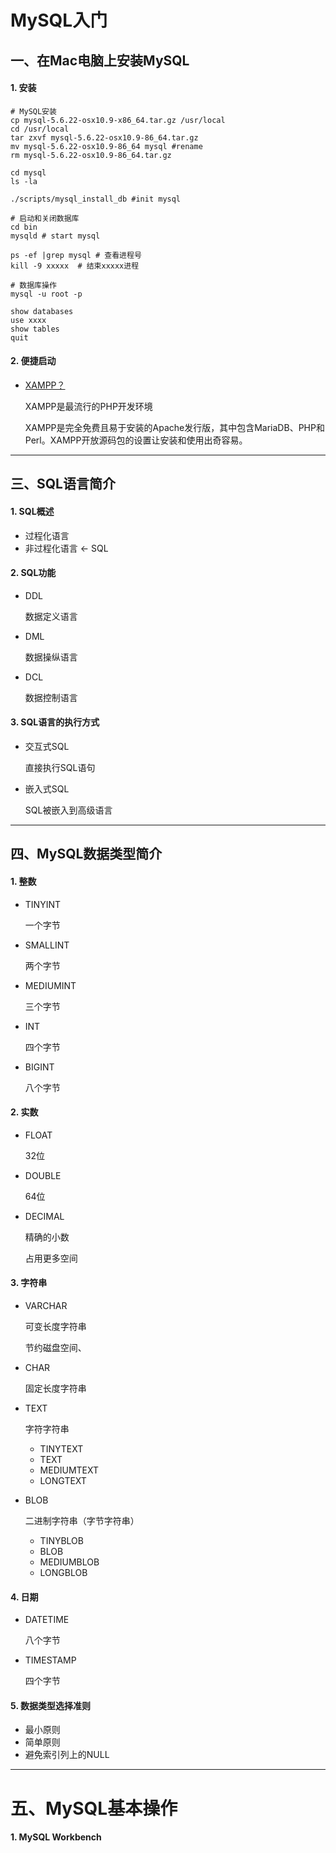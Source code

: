 # MySQL入门

## 一、在Mac电脑上安装MySQL

#### 1. 安装 

```
# MySQL安装
cp mysql-5.6.22-osx10.9-x86_64.tar.gz /usr/local
cd /usr/local
tar zxvf mysql-5.6.22-osx10.9-86_64.tar.gz
mv mysql-5.6.22-osx10.9-86_64 mysql #rename
rm mysql-5.6.22-osx10.9-86_64.tar.gz

cd mysql
ls -la

./scripts/mysql_install_db #init mysql

# 启动和关闭数据库
cd bin
mysqld # start mysql

ps -ef |grep mysql # 查看进程号
kill -9 xxxxx  # 结束xxxxx进程

# 数据库操作
mysql -u root -p

show databases
use xxxx
show tables
quit

```

#### 2. 便捷启动

* [XAMPP？](https://www.apachefriends.org/zh_cn/index.html)

  XAMPP是最流行的PHP开发环境

  XAMPP是完全免费且易于安装的Apache发行版，其中包含MariaDB、PHP和Perl。XAMPP开放源码包的设置让安装和使用出奇容易。

---

## 三、SQL语言简介

#### 1. SQL概述

* 过程化语言
* 非过程化语言 <- SQL

#### 2. SQL功能

* DDL

  数据定义语言

* DML

  数据操纵语言

* DCL

  数据控制语言

#### 3. SQL语言的执行方式

* 交互式SQL

  直接执行SQL语句

* 嵌入式SQL

  SQL被嵌入到高级语言

---

## 四、MySQL数据类型简介

#### 1. 整数

* TINYINT

  一个字节

* SMALLINT

  两个字节

* MEDIUMINT

  三个字节

* INT

  四个字节

* BIGINT

  八个字节

#### 2. 实数

* FLOAT

  32位

* DOUBLE

  64位

* DECIMAL

  精确的小数

  占用更多空间

#### 3. 字符串

* VARCHAR

  可变长度字符串

  节约磁盘空间、

* CHAR

  固定长度字符串

* TEXT

  字符字符串

  * TINYTEXT
  * TEXT
  * MEDIUMTEXT
  * LONGTEXT

* BLOB

  二进制字符串（字节字符串）

  * TINYBLOB
  * BLOB
  * MEDIUMBLOB
  * LONGBLOB

#### 4. 日期

* DATETIME

  八个字节

* TIMESTAMP

  四个字节

#### 5. 数据类型选择准则

* 最小原则
* 简单原则
* 避免索引列上的NULL

---

# 五、MySQL基本操作

#### 1. MySQL Workbench

